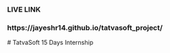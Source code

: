 <h3>LIVE LINK</h3>
<H3>https://jayeshr14.github.io/tatvasoft_project/</H3>
# TatvaSoft 15 Days Internship
